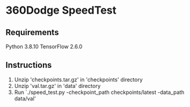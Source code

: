 # 360Dodge SpeedTest

## Requirements

Python 3.8.10
TensorFlow 2.6.0

## Instructions

1. Unzip 'checkpoints.tar.gz' in 'checkpoints' directory
1. Unzip 'val.tar.gz' in 'data' directory
1. Run `./speed_test.py -checkpoint_path checkpoints/latest -data_path data/val'


